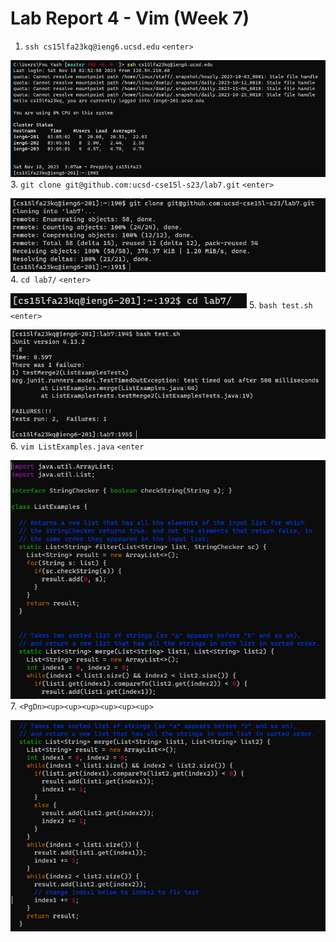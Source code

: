 # Lab Report 4 - Vim (Week 7)

1. `ssh cs15lfa23kq@ieng6.ucsd.edu` `<enter>`

![Image](https://github.com/fyash1010/cse15l-lab-reports/blob/main/img14.png)
3. `git clone git@github.com:ucsd-cse15l-s23/lab7.git` `<enter>`

![Image](https://github.com/fyash1010/cse15l-lab-reports/blob/main/img15.png)
4. `cd lab7/` `<enter>`

![Image](https://github.com/fyash1010/cse15l-lab-reports/blob/main/img16.png)
5. `bash test.sh` `<enter>`

![Image](https://github.com/fyash1010/cse15l-lab-reports/blob/main/img17.png)
6. `vim ListExamples.java` `<enter`

![Image](https://github.com/fyash1010/cse15l-lab-reports/blob/main/img18.png)
7. `<PgDn><up><up><up><up><up><up>`

![Image](https://github.com/fyash1010/cse15l-lab-reports/blob/main/img19.png)
